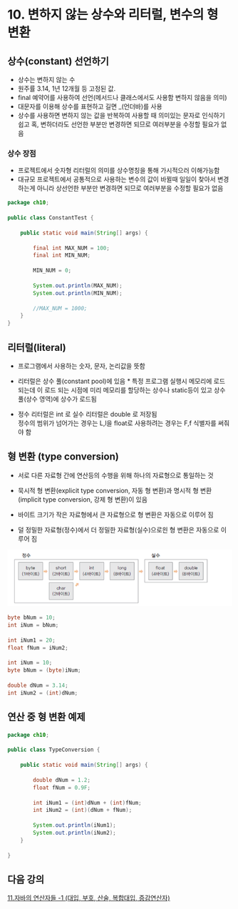 # 10. 변하지 않는 상수와 리터럴, 변수의 형 변환

## 상수(constant) 선언하기

- 상수는 변하지 않는 수
- 원주률 3.14, 1년 12개월 등 고정된 값.
- final 예약어를 사용하여 선언(메서드나 클래스에서도 사용함 변하지 않음을 의미)
- 대문자를 이용해 상수를 표현하고 길면 _(언더바)를 사용
- 상수를 사용하면 변하지 않는 값을 반복하여 사용할 때 의미있는 문자로 인식하기 쉽고 
  혹, 변하더라도 선언한 부분만 변경하면 되므로 여러부분을 수정할 필요가 없음<br>
 
### 상수 장점 

- 프로젝트에서 숫자형 리터럴의 의미를 상수명칭을 통해 가시적으러 이해가능함
- 대규모 프로젝트에서 공통적으로 사용하는 변수의 값이 바뀔때 일일이 찾아서 변경하는게 아니라 상선언한 부분만 변경하면 되므로 여러부분을 수정할 필요가 없음

```java
package ch10;

public class ConstantTest {

	public static void main(String[] args) {

		final int MAX_NUM = 100;
		final int MIN_NUM;
		
		MIN_NUM = 0;
		
		System.out.println(MAX_NUM);
		System.out.println(MIN_NUM);
		
		//MAX_NUM = 1000;
	}
}
```

## 리터럴(literal)

- 프로그램에서 사용하는 숫자, 문자, 논리값을 뜻함

- 리터럴은 상수 풀(constant pool)에 있음 * 특정 프로그램 실행시 메모리에 로드 되는데 이 로드 되는 시점에  미리 메모리를 할당하는 상수나 static등이 있고 상수 풀(상수 영역)에 상수가 로드됨  

- 정수 리터럴은 int 로 실수 리터럴은 double 로 저장됨<br>
  정수의 범위가 넘어가는 경우는 L,l을 float로 사용하려는 경우는 F,f 식별자를 써줘야 함


## 형 변환 (type conversion)

- 서로 다른 자료형 간에 연산등의 수행을 위해 하나의 자료형으로 통일하는 것

- 묵시적 형 변환(explicit type conversion, 자동 형 변환)과 명시적 형 변환(implicit type conversion, 강제 형 변환)이 있음

- 바이트 크기가 작은 자료형에서 큰 자료형으로 형 변환은 자동으로 이루어 짐

- 덜 정밀한 자료형(정수)에서 더 정밀한 자료형(실수)으로읜 형 변환은 자동으로 이루어 짐

![conversion.png](./img/conversion.PNG)

```java
byte bNum = 10;
int iNum = bNum;  

int iNum1 = 20;
float fNum = iNum2;

int iNum = 10;
byte bNum = (byte)iNum;

double dNum = 3.14;
int iNum2 = (int)dNum;

```

## 연산 중 형 변환 예제

```java
package ch10;

public class TypeConversion {

	public static void main(String[] args) {

		double dNum = 1.2;
		float fNum = 0.9F;
		
		int iNum1 = (int)dNum + (int)fNum;
		int iNum2 = (int)(dNum + fNum);
		
		System.out.println(iNum1);
		System.out.println(iNum2);
	}

}
```

## 다음 강의
[11.자바의 연산자들 -1 (대입, 부호, 산술, 복합대입, 증감연산자)](https://github.com/vivalahm/TIL/blob/main/JAVA/Chapter1/01-11/README.md)


